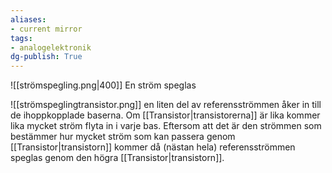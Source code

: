 ```yaml
---
aliases: 
- current mirror
tags: 
- analogelektronik
dg-publish: True
---
```

![[strömspegling.png|400]]
En ström speglas 

![[strömspeglingtransistor.png]]
en liten del av referensströmmen åker in till de ihoppkopplade baserna. Om [[Transistor|transistorerna]] är lika kommer lika mycket ström flyta in i varje bas. Eftersom att det är den strömmen som bestämmer hur mycket ström som kan passera genom [[Transistor|transistorn]] kommer då (nästan hela) referensströmmen speglas genom den högra [[Transistor|transistorn]].